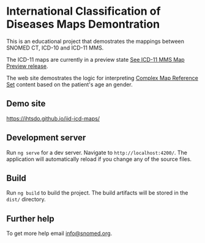 # International Classification of Diseases Maps Demontration

This is an educational project that demostrates the mappings between SNOMED CT, ICD-10 and ICD-11 MMS. 

The ICD-11 maps are currently in a preview state [See ICD-11 MMS Map Preview release](https://confluence.ihtsdotools.org/pages/viewpage.action?pageId=142123361).

The web site demostrates the logic for interpreting [Complex Map Reference Set](https://confluence.ihtsdotools.org/display/DOCRELFMT/5.2.3.3+Complex+and+Extended+Map+from+SNOMED+CT+Reference+Sets) content based on the patient's age an gender.

## Demo site

https://ihtsdo.github.io/iid-icd-maps/

## Development server

Run `ng serve` for a dev server. Navigate to `http://localhost:4200/`. The application will automatically reload if you change any of the source files.

## Build

Run `ng build` to build the project. The build artifacts will be stored in the `dist/` directory.

## Further help

To get more help email info@snomed.org.
